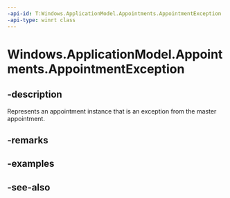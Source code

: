 ```yaml
---
-api-id: T:Windows.ApplicationModel.Appointments.AppointmentException
-api-type: winrt class
---
```


<!-- Class syntax.
public class AppointmentException : Windows.ApplicationModel.Appointments.IAppointmentException
-->

# Windows.ApplicationModel.Appointments.AppointmentException

## -description
Represents an appointment instance that is an exception from the master appointment.

## -remarks


## -examples

## -see-also
